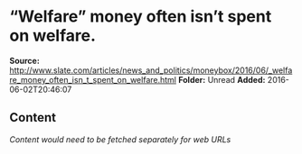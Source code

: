 # “Welfare” money often isn’t spent on welfare.

**Source:** http://www.slate.com/articles/news_and_politics/moneybox/2016/06/_welfare_money_often_isn_t_spent_on_welfare.html
**Folder:** Unread
**Added:** 2016-06-02T20:46:07




## Content
*Content would need to be fetched separately for web URLs*
